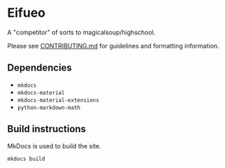 # Eifueo

A "competitor" of sorts to magicalsoup/highschool.

Please see [CONTRIBUTING.md](/eggy/eifueo/src/branch/master/CONTRIBUTING.md) for guidelines and formatting information.

## Dependencies

 - `mkdocs`
 - `mkdocs-material`
 - `mkdocs-material-extensions`
 - `python-markdown-math`

## Build instructions

MkDocs is used to build the site.

```
mkdocs build
```
